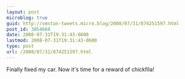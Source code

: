 ```yaml
---
layout: post
microblog: true
guid: http://vmstan-tweets.micro.blog/2008/07/31/874251597.html
post_id: 3054668
date: 2008-07-31T19:31:43-0600
lastmod: 2008-07-31T19:31:43-0600
type: post
url: /2008/07/31/874251597.html
---
```

Finally fixed my car. Now it's time for a reward of chickfila!
